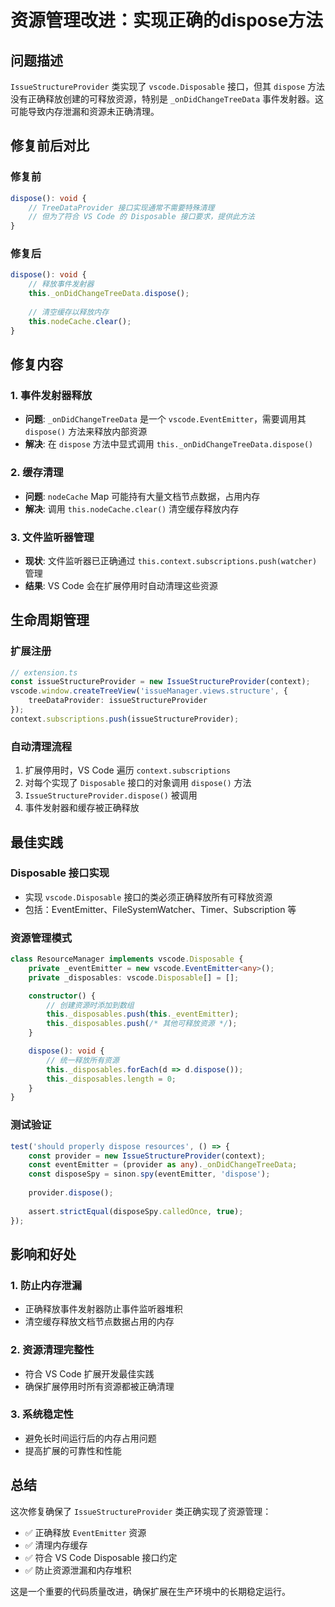 # 资源管理改进：实现正确的dispose方法

## 问题描述

`IssueStructureProvider` 类实现了 `vscode.Disposable` 接口，但其 `dispose` 方法没有正确释放创建的可释放资源，特别是 `_onDidChangeTreeData` 事件发射器。这可能导致内存泄漏和资源未正确清理。

## 修复前后对比

### 修复前
```typescript
dispose(): void {
    // TreeDataProvider 接口实现通常不需要特殊清理
    // 但为了符合 VS Code 的 Disposable 接口要求，提供此方法
}
```

### 修复后
```typescript
dispose(): void {
    // 释放事件发射器
    this._onDidChangeTreeData.dispose();
    
    // 清空缓存以释放内存
    this.nodeCache.clear();
}
```

## 修复内容

### 1. 事件发射器释放
- **问题**: `_onDidChangeTreeData` 是一个 `vscode.EventEmitter`，需要调用其 `dispose()` 方法来释放内部资源
- **解决**: 在 `dispose` 方法中显式调用 `this._onDidChangeTreeData.dispose()`

### 2. 缓存清理
- **问题**: `nodeCache` Map 可能持有大量文档节点数据，占用内存
- **解决**: 调用 `this.nodeCache.clear()` 清空缓存释放内存

### 3. 文件监听器管理
- **现状**: 文件监听器已正确通过 `this.context.subscriptions.push(watcher)` 管理
- **结果**: VS Code 会在扩展停用时自动清理这些资源

## 生命周期管理

### 扩展注册
```typescript
// extension.ts
const issueStructureProvider = new IssueStructureProvider(context);
vscode.window.createTreeView('issueManager.views.structure', {
    treeDataProvider: issueStructureProvider
});
context.subscriptions.push(issueStructureProvider);
```

### 自动清理流程
1. 扩展停用时，VS Code 遍历 `context.subscriptions`
2. 对每个实现了 `Disposable` 接口的对象调用 `dispose()` 方法
3. `IssueStructureProvider.dispose()` 被调用
4. 事件发射器和缓存被正确释放

## 最佳实践

### Disposable 接口实现
- 实现 `vscode.Disposable` 接口的类必须正确释放所有可释放资源
- 包括：EventEmitter、FileSystemWatcher、Timer、Subscription 等

### 资源管理模式
```typescript
class ResourceManager implements vscode.Disposable {
    private _eventEmitter = new vscode.EventEmitter<any>();
    private _disposables: vscode.Disposable[] = [];

    constructor() {
        // 创建资源时添加到数组
        this._disposables.push(this._eventEmitter);
        this._disposables.push(/* 其他可释放资源 */);
    }

    dispose(): void {
        // 统一释放所有资源
        this._disposables.forEach(d => d.dispose());
        this._disposables.length = 0;
    }
}
```

### 测试验证
```typescript
test('should properly dispose resources', () => {
    const provider = new IssueStructureProvider(context);
    const eventEmitter = (provider as any)._onDidChangeTreeData;
    const disposeSpy = sinon.spy(eventEmitter, 'dispose');
    
    provider.dispose();
    
    assert.strictEqual(disposeSpy.calledOnce, true);
});
```

## 影响和好处

### 1. 防止内存泄漏
- 正确释放事件发射器防止事件监听器堆积
- 清空缓存释放文档节点数据占用的内存

### 2. 资源清理完整性
- 符合 VS Code 扩展开发最佳实践
- 确保扩展停用时所有资源都被正确清理

### 3. 系统稳定性
- 避免长时间运行后的内存占用问题
- 提高扩展的可靠性和性能

## 总结

这次修复确保了 `IssueStructureProvider` 类正确实现了资源管理：
- ✅ 正确释放 `EventEmitter` 资源
- ✅ 清理内存缓存
- ✅ 符合 VS Code Disposable 接口约定
- ✅ 防止资源泄漏和内存堆积

这是一个重要的代码质量改进，确保扩展在生产环境中的长期稳定运行。
